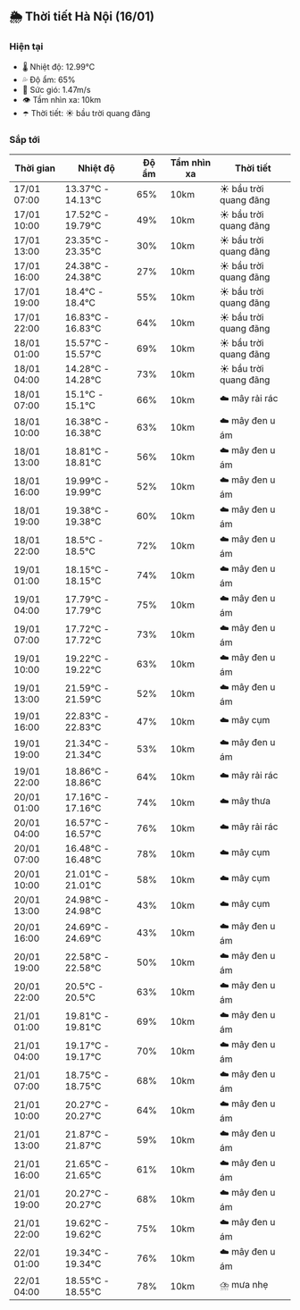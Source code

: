 ## 🌦️ Thời tiết Hà Nội (16/01)

### Hiện tại

- 🌡️ Nhiệt độ: 12.99℃
- 💦 Độ ẩm: 65%
- 💨 Sức gió: 1.47m/s
- 👁️ Tầm nhìn xa: 10km
- ☂️ Thời tiết: ☀️ bầu trời quang đãng

### Sắp tới

| Thời gian | Nhiệt độ | Độ ẩm | Tầm nhìn xa | Thời tiết |
| --- | --- | --- | --- | --- |
| 17/01 07:00 | 13.37℃ - 14.13℃ | 65% | 10km | ☀️ bầu trời quang đãng |
| 17/01 10:00 | 17.52℃ - 19.79℃ | 49% | 10km | ☀️ bầu trời quang đãng |
| 17/01 13:00 | 23.35℃ - 23.35℃ | 30% | 10km | ☀️ bầu trời quang đãng |
| 17/01 16:00 | 24.38℃ - 24.38℃ | 27% | 10km | ☀️ bầu trời quang đãng |
| 17/01 19:00 | 18.4℃ - 18.4℃ | 55% | 10km | ☀️ bầu trời quang đãng |
| 17/01 22:00 | 16.83℃ - 16.83℃ | 64% | 10km | ☀️ bầu trời quang đãng |
| 18/01 01:00 | 15.57℃ - 15.57℃ | 69% | 10km | ☀️ bầu trời quang đãng |
| 18/01 04:00 | 14.28℃ - 14.28℃ | 73% | 10km | ☀️ bầu trời quang đãng |
| 18/01 07:00 | 15.1℃ - 15.1℃ | 66% | 10km | ☁️ mây rải rác |
| 18/01 10:00 | 16.38℃ - 16.38℃ | 63% | 10km | ☁️ mây đen u ám |
| 18/01 13:00 | 18.81℃ - 18.81℃ | 56% | 10km | ☁️ mây đen u ám |
| 18/01 16:00 | 19.99℃ - 19.99℃ | 52% | 10km | ☁️ mây đen u ám |
| 18/01 19:00 | 19.38℃ - 19.38℃ | 60% | 10km | ☁️ mây đen u ám |
| 18/01 22:00 | 18.5℃ - 18.5℃ | 72% | 10km | ☁️ mây đen u ám |
| 19/01 01:00 | 18.15℃ - 18.15℃ | 74% | 10km | ☁️ mây đen u ám |
| 19/01 04:00 | 17.79℃ - 17.79℃ | 75% | 10km | ☁️ mây đen u ám |
| 19/01 07:00 | 17.72℃ - 17.72℃ | 73% | 10km | ☁️ mây đen u ám |
| 19/01 10:00 | 19.22℃ - 19.22℃ | 63% | 10km | ☁️ mây đen u ám |
| 19/01 13:00 | 21.59℃ - 21.59℃ | 52% | 10km | ☁️ mây đen u ám |
| 19/01 16:00 | 22.83℃ - 22.83℃ | 47% | 10km | ☁️ mây cụm |
| 19/01 19:00 | 21.34℃ - 21.34℃ | 53% | 10km | ☁️ mây đen u ám |
| 19/01 22:00 | 18.86℃ - 18.86℃ | 64% | 10km | ☁️ mây rải rác |
| 20/01 01:00 | 17.16℃ - 17.16℃ | 74% | 10km | ☁️ mây thưa |
| 20/01 04:00 | 16.57℃ - 16.57℃ | 76% | 10km | ☁️ mây rải rác |
| 20/01 07:00 | 16.48℃ - 16.48℃ | 78% | 10km | ☁️ mây cụm |
| 20/01 10:00 | 21.01℃ - 21.01℃ | 58% | 10km | ☁️ mây cụm |
| 20/01 13:00 | 24.98℃ - 24.98℃ | 43% | 10km | ☁️ mây cụm |
| 20/01 16:00 | 24.69℃ - 24.69℃ | 43% | 10km | ☁️ mây đen u ám |
| 20/01 19:00 | 22.58℃ - 22.58℃ | 50% | 10km | ☁️ mây đen u ám |
| 20/01 22:00 | 20.5℃ - 20.5℃ | 63% | 10km | ☁️ mây đen u ám |
| 21/01 01:00 | 19.81℃ - 19.81℃ | 69% | 10km | ☁️ mây đen u ám |
| 21/01 04:00 | 19.17℃ - 19.17℃ | 70% | 10km | ☁️ mây đen u ám |
| 21/01 07:00 | 18.75℃ - 18.75℃ | 68% | 10km | ☁️ mây đen u ám |
| 21/01 10:00 | 20.27℃ - 20.27℃ | 64% | 10km | ☁️ mây đen u ám |
| 21/01 13:00 | 21.87℃ - 21.87℃ | 59% | 10km | ☁️ mây đen u ám |
| 21/01 16:00 | 21.65℃ - 21.65℃ | 61% | 10km | ☁️ mây đen u ám |
| 21/01 19:00 | 20.27℃ - 20.27℃ | 68% | 10km | ☁️ mây đen u ám |
| 21/01 22:00 | 19.62℃ - 19.62℃ | 75% | 10km | ☁️ mây đen u ám |
| 22/01 01:00 | 19.34℃ - 19.34℃ | 76% | 10km | ☁️ mây đen u ám |
| 22/01 04:00 | 18.55℃ - 18.55℃ | 78% | 10km | ⛈️ mưa nhẹ |
